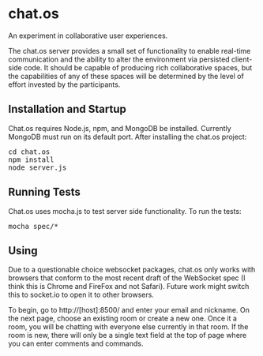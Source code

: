 # chat.os

An experiment in collaborative user experiences.

The chat.os server provides a small set of functionality to enable real-time communication and
the ability to alter the environment via persisted client-side code. It should be capable of
producing rich collaborative spaces, but the capabilities of any of these spaces will be
determined by the level of effort invested by the participants.

## Installation and Startup

Chat.os requires Node.js, npm, and MongoDB be installed. Currently MongoDB must run on its
default port. After installing the chat.os project:

<pre>
cd chat.os
npm install
node server.js
</pre>

## Running Tests

Chat.os uses mocha.js to test server side functionality. To run the tests:

<pre>
mocha spec/*
</pre>

## Using

Due to a questionable choice websocket packages, chat.os only works with browsers that conform to 
the most recent draft of the WebSocket spec (I think this is Chrome and FireFox and not Safari).
Future work might switch this to socket.io to open it to other browsers.

To begin, go to http://[host]:8500/ and enter your email and nickname. On the next page, choose
an existing room or create a new one. Once it a room, you will be chatting with everyone else
currently in that room. If the room is new, there will only be a single text field at the top of
page where you can enter comments and commands.

